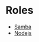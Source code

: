 
# Roles

- [Samba](https://github.com/bertvv/ansible-role-samba)
- [Nodejs](https://github.com/geerlingguy/ansible-role-nodejs)
